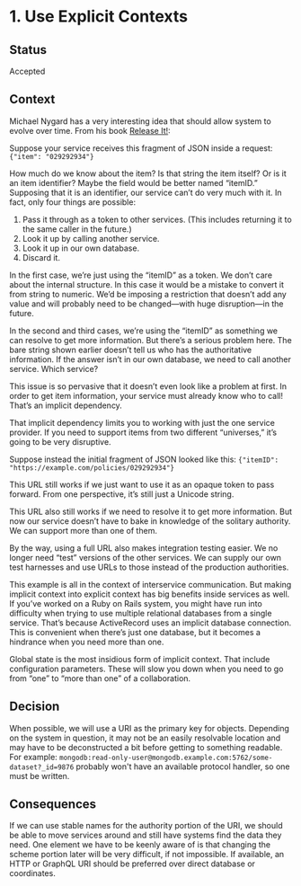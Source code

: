 # 1. Use Explicit Contexts

## Status
Accepted

## Context
Michael Nygard has a very interesting idea that should allow system to evolve over time. From his book [Release It!]():

Suppose your service receives this fragment of JSON inside a request: `{"item": "029292934"}`

How much do we know about the item? Is that string the item itself? Or is it an item identifier? Maybe the field would be better named “itemID.” Supposing that it is an identifier, our service can’t do very
        much with it. In fact, only four things are possible:

1. Pass it through as a token to other services. (This includes returning it to the same caller in the future.)
2. Look it up by calling another service.
3. Look it up in our own database.
4. Discard it.

In the first case, we’re just using the “itemID” as a token. We don’t care about the internal structure. In this case it would be a mistake to convert it from string to numeric. We’d be imposing a restriction that doesn’t add any value and will probably need to be changed—with huge disruption—in the future.

In the second and third cases, we’re using the “itemID” as something we can resolve to get more information. But there’s a serious problem here. The bare string shown earlier doesn’t tell us who has the authoritative information. If the answer isn’t in our own database, we need to call another service. Which service?

This issue is so pervasive that it doesn’t even look like a problem at first. In order to get item information, your service must already know who to call! That’s an implicit dependency.

That implicit dependency limits you to working with just the one service provider. If you need to support items from two different “universes,” it’s going to be very disruptive.

Suppose instead the initial fragment of JSON looked like this: `{"itemID": "https://example.com/policies/029292934"}`

This URL still works if we just want to use it as an opaque token to pass forward. From one perspective, it’s still just a Unicode string.

This URL also still works if we need to resolve it to get more information. But now our service doesn’t have to bake in knowledge of the solitary authority. We can support more than one of them.

By the way, using a full URL also makes integration testing easier. We no longer need “test” versions of the other services. We can supply our own test harnesses and use URLs to those instead of the production authorities.

This example is all in the context of interservice communication. But making implicit context into explicit context has big benefits inside services as well. If you’ve worked on a Ruby on Rails system, you might have run into difficulty when trying to use multiple relational databases from a single service. That’s because ActiveRecord uses an implicit database connection. This is convenient when there’s just one database, but it becomes a hindrance when you need more than one.

Global state is the most insidious form of implicit context. That include configuration parameters. These will slow you down when you need to go from “one” to “more than one” of a collaboration.

## Decision
When possible, we will use a URI as the primary key for objects. Depending on the system in question, it may not be an easily resolvable location and may have to be deconstructed a bit before getting to something readable. For example: `mongodb:read-only-user@mongodb.example.com:5762/some-dataset?_id=9876` probably won't have an available protocol handler, so one must be written.  

## Consequences
If we can use stable names for the authority portion of the URI, we should be able to move services around and still have systems find the data they need. One element we have to be keenly aware of is that changing the scheme portion later will be very difficult, if not impossible. If available, an HTTP or GraphQL URI should be preferred over direct database or coordinates.